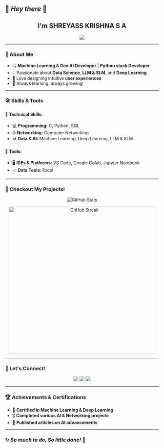 ## 🌟 *Hey there* 👋

<h2 align="center">I'm SHREYASS KRISHNA S A</h2>

<p align="center">
  <img src="https://readme-typing-svg.herokuapp.com?color=F75C7E&center=true&vCenter=true&lines=Machine+Learning+%26+Gen+AI+Developer;Passionate+Problem+Solver;Open+to+Collaboration!"/>
</p>

---

### 🚀 About Me
- 🔍 **Machine Learning & Gen AI Developer** | **Python stack Developer**
- 💡 Passionate about **Data Science**, **LLM & SLM**, and **Deep Learning**
- 🎨 Love designing intuitive **user experiences**
- 📌 Always learning, always growing!

---

### 🛠️ Skills & Tools
#### **📌 Technical Skills:**  
- 💻 **Programming:** C, Python, SQL  
- 🌐 **Networking:** Computer Networking  
- 📊 **Data & AI:** Machine Learning, Deep Learning, LLM & SLM  

#### **🔧 Tools:**  
- 🖥️ **IDEs & Platforms:** VS Code, Google Colab, Jupyter Notebook  
- 📈 **Data Tools:** Excel  

---

### 📂 Checkout My Projects!  

<p align="center">
  <img alt="GitHub Stats" src="https://github-readme-stats.vercel.app/api/top-langs/?username=lokmithar&layout=compact&hide_border=true&bg_color=1b2731&text_color=ebdfe2&title_color=eb1622&langs_count=10&hide=procfile&exclude_repo=dice,blog">
</p>

<p align="center">
  <img alt="GitHub Streak" width="480px" src="https://github-readme-streak-stats.herokuapp.com?user=lokmithar&theme=tokyonight-duo&hide_border=true">
</p>

---

### 💬 Let's Connect!
<p align="center">
  <a href="[https://www.linkedin.com/in/YOUR_LINKEDIN_PROFILE](https://www.linkedin.com/in/shreyass-krishna/)" target="_blank"><img src="https://img.shields.io/badge/LinkedIn-0A66C2?style=for-the-badge&logo=linkedin&logoColor=white"></a>
  <a href="mailto:YOUR_EMAIL" target="_blank"><img src="https://img.shields.io/badge/Email-D14836?style=for-the-badge&logo=gmail&logoColor=white"></a>
  <a href="github.com/shreyasskrishna" target="_blank"><img src="https://img.shields.io/badge/GitHub-181717?style=for-the-badge&logo=github&logoColor=white"></a>
</p>

---

### 🏆 Achievements & Certifications
- 🏅 **Certified in Machine Learning & Deep Learning**
- 🎖️ **Completed various AI & Networking projects**
- 📜 **Published articles on AI advancements**

---

### ✨ *So much to do, So little done!* 🚀
